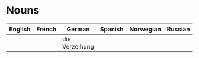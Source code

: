 # Nouns

| English | French | German         | Spanish | Norwegian | Russian |
| ------- | ------ | -------------- | ------- | --------- | ------- |
|         |        | die Verzeihung |         |           |         |